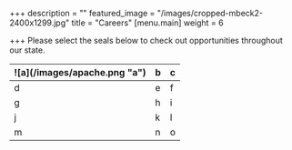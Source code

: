 +++
description = ""
featured_image = "/images/cropped-mbeck2-2400x1299.jpg"
title = "Careers"
[menu.main]
weight = 6

+++
Please select the seals below to check out opportunities throughout our state.

| !\[a\](/images/apache.png "a") | b | c |  
|-----|-----|-----|  
| d | e | f |  
| g | h | i |  
| j | k | l |  
| m | n | o |